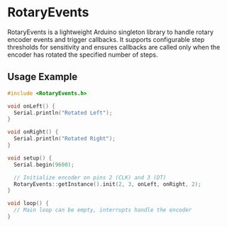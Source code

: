 # RotaryEvents

RotaryEvents is a lightweight Arduino singleton library to handle rotary encoder events and trigger callbacks. It supports configurable step thresholds for sensitivity and ensures callbacks are called only when the encoder has rotated the specified number of steps.

## Usage Example

```cpp
#include <RotaryEvents.h>

void onLeft() {
  Serial.println("Rotated Left");
}

void onRight() {
  Serial.println("Rotated Right");
}

void setup() {
  Serial.begin(9600);

  // Initialize encoder on pins 2 (CLK) and 3 (DT)
  RotaryEvents::getInstance().init(2, 3, onLeft, onRight, 2);
}

void loop() {
  // Main loop can be empty, interrupts handle the encoder
}
```
